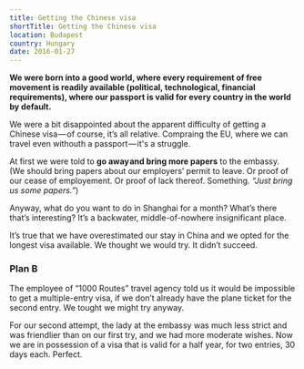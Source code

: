 ```yaml
---
title: Getting the Chinese visa
shortTitle: Getting the Chinese visa
location: Budapest
country: Hungary
date: 2016-01-27
---
```


__We were born into a good world, where every requirement of free movement is readily available (political, technological, financial requirements), where our passport is valid for every country in the world by default.__

We were a bit disappointed about the apparent difficulty of getting a Chinese visa — of course, itʼs all relative. Compraing the EU, where we can travel even withouth a passport — it's a struggle.

At first we were told to __go away and bring more papers__ to the embassy. (We should bring papers about our employersʼ permit to leave. Or proof of our cease of employement. Or proof of lack thereof. Something. *“Just bring us some papers.”*)

Anyway, what do you want to do in Shanghai for a month? Whatʼs there thatʼs interesting? Itʼs a backwater, middle-of-nowhere insignificant place.

Itʼs true that we have overestimated our stay in China and we opted for the longest visa available. We thought we would try. It didnʼt succeed. 

### Plan B

The employee of “1000 Routes” travel agency told us it would be impossible to get a multiple-entry visa, if we donʼt already have the plane ticket for the second entry. We tought we might try anyway.

For our second attempt, the lady at the embassy was much less strict and was friendlier than on our first try, and we had more moderate wishes. Now we are in possession of a visa that is valid for a half year, for two entries, 30 days each. Perfect.
